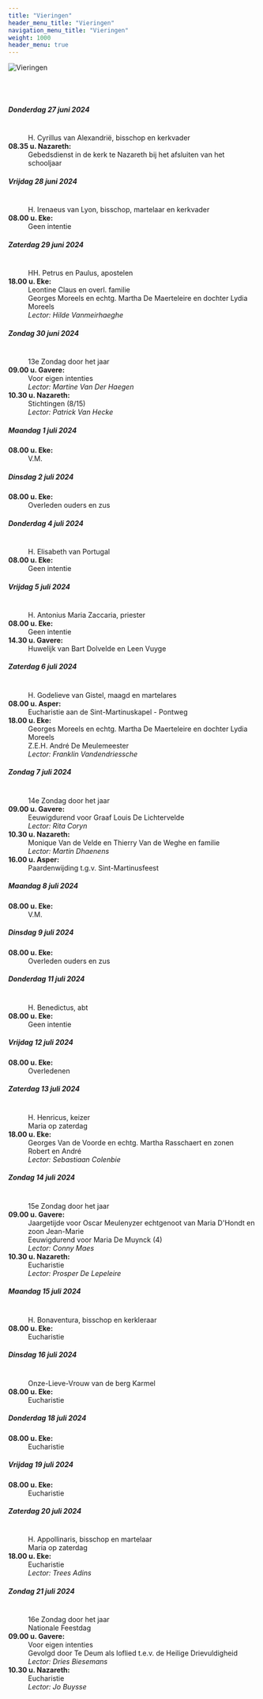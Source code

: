 ```yaml
---
title: "Vieringen"
header_menu_title: "Vieringen"
navigation_menu_title: "Vieringen"
weight: 1000
header_menu: true
---
```


![Vieringen](images/liturgische-vieringen.jpg)

<br>
<br>

##### Donderdag 27 juni 2024  
<dl><dt>&nbsp;</dt><dd>H. Cyrillus van Alexandrië, bisschop en kerkvader<br></dd><dt><b>08.35 u. Nazareth:</b></dt><dd>Gebedsdienst in de kerk te Nazareth bij het afsluiten van het schooljaar</dd>
</dl>

##### Vrijdag 28 juni 2024  
<dl><dt>&nbsp;</dt><dd>H. Irenaeus van Lyon, bisschop, martelaar en kerkvader<br></dd><dt><b>08.00 u. Eke:</b></dt><dd>Geen intentie</dd>
</dl>

##### Zaterdag 29 juni 2024  
<dl><dt>&nbsp;</dt><dd>HH. Petrus en Paulus, apostelen<br></dd><dt><b>18.00 u. Eke:</b></dt><dd>Leontine Claus en overl. familie<br>Georges Moreels en echtg. Martha De Maerteleire en dochter Lydia Moreels<br><i>Lector: Hilde Vanmeirhaeghe</i></dd>
</dl>

##### Zondag 30 juni 2024  
<dl><dt>&nbsp;</dt><dd>13e Zondag door het jaar<br></dd><dt><b>09.00 u. Gavere:</b></dt><dd>Voor eigen intenties<br><i>Lector: Martine Van Der Haegen</i></dd>
<dt><b>10.30 u. Nazareth:</b></dt><dd>Stichtingen (8/15)<br><i>Lector: Patrick Van Hecke</i></dd>
</dl>

##### Maandag 1 juli 2024  
<dl><dt><b>08.00 u. Eke:</b></dt><dd>V.M.</dd>
</dl>

##### Dinsdag 2 juli 2024  
<dl><dt><b>08.00 u. Eke:</b></dt><dd>Overleden ouders en zus</dd>
</dl>

##### Donderdag 4 juli 2024  
<dl><dt>&nbsp;</dt><dd>H. Elisabeth van Portugal<br></dd><dt><b>08.00 u. Eke:</b></dt><dd>Geen intentie</dd>
</dl>

##### Vrijdag 5 juli 2024  
<dl><dt>&nbsp;</dt><dd>H. Antonius Maria Zaccaria, priester<br></dd><dt><b>08.00 u. Eke:</b></dt><dd>Geen intentie</dd>
<dt><b>14.30 u. Gavere:</b></dt><dd>Huwelijk van Bart Dolvelde en Leen Vuyge</dd>
</dl>

##### Zaterdag 6 juli 2024  
<dl><dt>&nbsp;</dt><dd>H. Godelieve van Gistel, maagd en martelares<br></dd><dt><b>08.00 u. Asper:</b></dt><dd>Eucharistie aan de Sint-Martinuskapel - Pontweg</dd>
<dt><b>18.00 u. Eke:</b></dt><dd>Georges Moreels en echtg. Martha De Maerteleire en dochter Lydia Moreels<br>Z.E.H. André De Meulemeester<br><i>Lector: Franklin Vandendriessche</i></dd>
</dl>

##### Zondag 7 juli 2024  
<dl><dt>&nbsp;</dt><dd>14e Zondag door het jaar<br></dd><dt><b>09.00 u. Gavere:</b></dt><dd>Eeuwigdurend voor Graaf Louis De Lichtervelde<br><i>Lector: Rita Coryn</i></dd>
<dt><b>10.30 u. Nazareth:</b></dt><dd>Monique Van de Velde en Thierry Van de Weghe en familie<br><i>Lector: Martin Dhaenens</i></dd>
<dt><b>16.00 u. Asper:</b></dt><dd>Paardenwijding t.g.v. Sint-Martinusfeest</dd>
</dl>

##### Maandag 8 juli 2024  
<dl><dt><b>08.00 u. Eke:</b></dt><dd>V.M.</dd>
</dl>

##### Dinsdag 9 juli 2024  
<dl><dt><b>08.00 u. Eke:</b></dt><dd>Overleden ouders en zus</dd>
</dl>

##### Donderdag 11 juli 2024  
<dl><dt>&nbsp;</dt><dd>H. Benedictus, abt<br></dd><dt><b>08.00 u. Eke:</b></dt><dd>Geen intentie</dd>
</dl>

##### Vrijdag 12 juli 2024  
<dl><dt><b>08.00 u. Eke:</b></dt><dd>Overledenen</dd>
</dl>

##### Zaterdag 13 juli 2024  
<dl><dt>&nbsp;</dt><dd>H. Henricus, keizer<br>Maria op zaterdag<br></dd><dt><b>18.00 u. Eke:</b></dt><dd>Georges Van de Voorde en echtg. Martha Rasschaert en zonen Robert en André<br><i>Lector: Sebastiaan Colenbie</i></dd>
</dl>

##### Zondag 14 juli 2024  
<dl><dt>&nbsp;</dt><dd>15e Zondag door het jaar<br></dd><dt><b>09.00 u. Gavere:</b></dt><dd>Jaargetijde voor Oscar Meulenyzer echtgenoot van Maria D'Hondt en zoon Jean-Marie<br>Eeuwigdurend voor Maria De Muynck (4)<br><i>Lector: Conny Maes</i></dd>
<dt><b>10.30 u. Nazareth:</b></dt><dd>Eucharistie<br><i>Lector: Prosper De Lepeleire</i></dd>
</dl>

##### Maandag 15 juli 2024  
<dl><dt>&nbsp;</dt><dd>H. Bonaventura, bisschop en kerkleraar<br></dd><dt><b>08.00 u. Eke:</b></dt><dd>Eucharistie</dd>
</dl>

##### Dinsdag 16 juli 2024  
<dl><dt>&nbsp;</dt><dd>Onze-Lieve-Vrouw van de berg Karmel<br></dd><dt><b>08.00 u. Eke:</b></dt><dd>Eucharistie</dd>
</dl>

##### Donderdag 18 juli 2024  
<dl><dt><b>08.00 u. Eke:</b></dt><dd>Eucharistie</dd>
</dl>

##### Vrijdag 19 juli 2024  
<dl><dt><b>08.00 u. Eke:</b></dt><dd>Eucharistie</dd>
</dl>

##### Zaterdag 20 juli 2024  
<dl><dt>&nbsp;</dt><dd>H. Appollinaris, bisschop en martelaar<br>Maria op zaterdag<br></dd><dt><b>18.00 u. Eke:</b></dt><dd>Eucharistie<br><i>Lector: Trees Adins</i></dd>
</dl>

##### Zondag 21 juli 2024  
<dl><dt>&nbsp;</dt><dd>16e Zondag door het jaar<br>Nationale Feestdag<br></dd><dt><b>09.00 u. Gavere:</b></dt><dd>Voor eigen intenties<br>Gevolgd door Te Deum als loflied t.e.v. de Heilige Drievuldigheid<br><i>Lector: Dries Biesemans</i></dd>
<dt><b>10.30 u. Nazareth:</b></dt><dd>Eucharistie<br><i>Lector: Jo Buysse</i></dd>
</dl>
<br>
<br>
<br>



